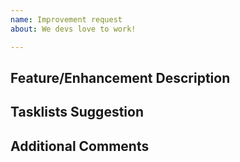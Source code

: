 ```yaml
---
name: Improvement request
about: We devs love to work!

---
```


<!--- Request for new features/enhancement of the website -->

## Feature/Enhancement Description
<!--- Did you come up with something you think might bring benefits to our workflow? Would it make our back end more efficient, or would it give our users a brand new, better experience? Tell us about it! -->

## Tasklists Suggestion
<!--- If possible, provide us with the tasks that we need to perform -->

## Additional Comments

